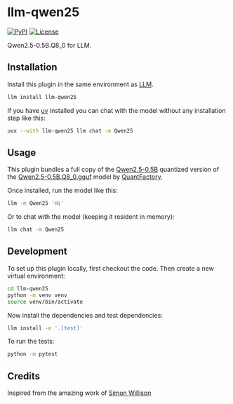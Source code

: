 # llm-qwen25

[![PyPI](https://img.shields.io/pypi/v/llm-qwen25.svg)](https://pypi.org/project/llm-qwen25/)
[![License](https://img.shields.io/badge/license-Apache%202.0-blue.svg)](https://github.com/ajayarunachalam/llm-qwen25/blob/main/LICENSE)

Qwen2.5-0.5B.Q8_0 for LLM. 

## Installation

Install this plugin in the same environment as [LLM](https://llm.datasette.io/).
```bash
llm install llm-qwen25
```
If you have [uv](https://github.com/astral-sh/uv) installed you can chat with the model without any installation step like this:
```bash
uvx --with llm-qwen25 llm chat -m Qwen25
```
## Usage

This plugin bundles a full copy of the [Qwen2.5-0.5B](https://huggingface.co/Qwen/Qwen2.5-0.5B) quantized version of the [Qwen2.5-0.5B.Q8_0.gguf](https://huggingface.co/QuantFactory/Qwen2.5-0.5B-GGUF) model by [QuantFactory](https://huggingface.co/QuantFactory).

Once installed, run the model like this:
```bash
llm -m Qwen25 'Hi'
```
Or to chat with the model (keeping it resident in memory):
```bash
llm chat -m Qwen25
```

## Development

To set up this plugin locally, first checkout the code. Then create a new virtual environment:
```bash
cd llm-qwen25
python -m venv venv
source venv/bin/activate
```
Now install the dependencies and test dependencies:
```bash
llm install -e '.[test]'
```
To run the tests:
```bash
python -m pytest
```

## Credits
Inspired from the amazing work of [Simon Willison](https://github.com/simonw)
